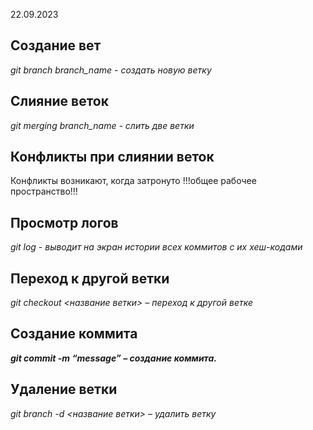 22.09.2023
## Создание вет
*git branch branch_name - создать новую ветку*
## Слияние веток
*git merging branch_name - слить две ветки*
## Конфликты при слиянии веток
Конфликты возникают, когда затронуто !!!общее рабочее пространство!!!
## Просмотр логов
*git log - выводит на экран истории всех коммитов с их хеш-кодами* 
## Переход к другой ветки
*git checkout <название ветки> – переход к другой ветке*
## Создание коммита
***git commit -m “message” – создание коммита.***
## Удаление ветки
_git branch -d <название ветки> – удалить ветку_
